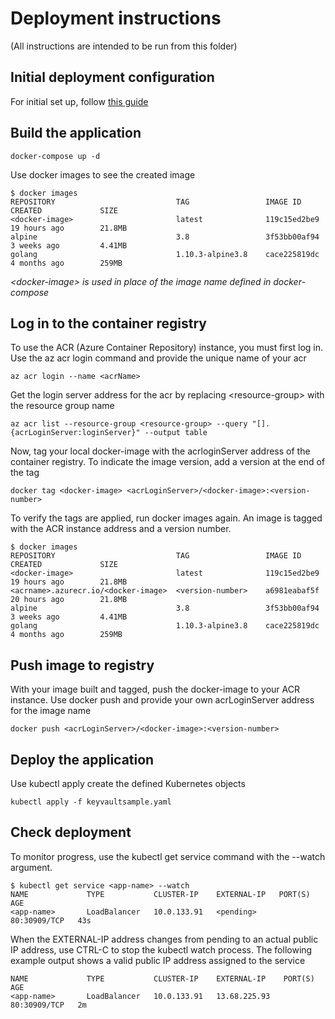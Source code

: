 # Deployment instructions

(All instructions are intended to be run from this folder)

## Initial deployment configuration

For initial set up, follow [this guide](./InitialDeployment.md)

## Build the application

```
docker-compose up -d
```

Use docker images to see the created image

```
$ docker images
REPOSITORY                           TAG                 IMAGE ID            CREATED             SIZE
<docker-image>                       latest              119c15ed2be9        19 hours ago        21.8MB
alpine                               3.8                 3f53bb00af94        3 weeks ago         4.41MB
golang                               1.10.3-alpine3.8    cace225819dc        4 months ago        259MB
```

*\<docker-image> is used in place of the image name defined in docker-compose*


## Log in to the container registry

To use the ACR (Azure Container Repository) instance, you must first log in. Use the az acr login command and provide the unique name of your acr

```
az acr login --name <acrName>
```

Get the login server address for the acr by replacing \<resource-group> with the resource group name

```
az acr list --resource-group <resource-group> --query "[].{acrLoginServer:loginServer}" --output table
```

Now, tag your local docker-image with the acrloginServer address of the container registry. To indicate the image version, add a version at the end of the tag

```
docker tag <docker-image> <acrLoginServer>/<docker-image>:<version-number>
```

To verify the tags are applied, run docker images again. An image is tagged with the ACR instance address and a version number.

```
$ docker images
REPOSITORY                           TAG                 IMAGE ID            CREATED             SIZE
<docker-image>                       latest              119c15ed2be9        19 hours ago        21.8MB
<acrname>.azurecr.io/<docker-image>  <version-number>    a6981eabaf5f        20 hours ago        21.8MB
alpine                               3.8                 3f53bb00af94        3 weeks ago         4.41MB
golang                               1.10.3-alpine3.8    cace225819dc        4 months ago        259MB
```

## Push image to registry
With your image built and tagged, push the docker-image to your ACR instance. Use docker push and provide your own acrLoginServer address for the image name

```
docker push <acrLoginServer>/<docker-image>:<version-number>
```

## Deploy the application

Use kubectl apply create the defined Kubernetes objects

```
kubectl apply -f keyvaultsample.yaml
```

## Check deployment

To monitor progress, use the kubectl get service command with the --watch argument.

```
$ kubectl get service <app-name> --watch
NAME             TYPE           CLUSTER-IP    EXTERNAL-IP   PORT(S)        AGE
<app-name>       LoadBalancer   10.0.133.91   <pending>     80:30909/TCP   43s
```

When the EXTERNAL-IP address changes from pending to an actual public IP address, use CTRL-C to stop the kubectl watch process. The following example output shows a valid public IP address assigned to the service

```
NAME             TYPE           CLUSTER-IP    EXTERNAL-IP    PORT(S)        AGE
<app-name>       LoadBalancer   10.0.133.91   13.68.225.93   80:30909/TCP   2m
```